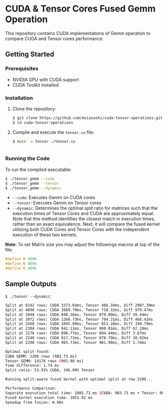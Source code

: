 # CUDA & Tensor Cores Fused Gemm Operation

This repository contains CUDA implementations of Gemm operation to compare CUDA and Tensor cores performance.

## Getting Started

### Prerequisites

- NVIDIA GPU with CUDA support
- CUDA Toolkit installed

### Installation

1. Clone the repository:
    ```sh
    $ git clone https://github.com/msiavashi/cuda-tensor-operations.git
    $ cd cuda-tensor-operations
    ```

2. Compile and execute the `tensor.cu` file:
    ```sh
    $ nvcc -o tensor ./tensor.cu



### Running the Code
To run the compiled executable:

```sh
$ ./tensor_gemm --cuda
$ ./tensor_gemm --tensor
$ ./tensor_gemm --dynamic
```

- `--cuda`: Executes Gemm on CUDA cores
- `--tensor`: Executes Gemm on Tensor cores
- `--dynamic`: Determines the optimal split ratio for matrices such that the execution times of Tensor Cores and CUDA are approximately equal. Note that this method identifies the closest match in execution times, rather than an exact equivalence. Next, it will compare the fused kernel utilizing both CUDA Cores and Tensor Cores with the independent execution of these two kernels.

__Note__: To set Matrix size you may adjust the followings macros at top of the file:
```c
#define M 4096
#define N 4096
#define K 4096
```

## Sample Outputs

`$ ./tensor --dynamic`:

```sh
Split at 8192 rows: CUDA 3373.64ms, Tensor 466.34ms, Diff 2907.30ms
Split at 4096 rows: CUDA 1689.79ms, Tensor 710.32ms, Diff 979.47ms
Split at 2048 rows: CUDA 840.36ms, Tensor 879.80ms, Diff 39.44ms
Split at 3072 rows: CUDA 1260.73ms, Tensor 794.31ms, Diff 466.42ms
Split at 2560 rows: CUDA 1045.89ms, Tensor 851.10ms, Diff 194.79ms
Split at 2304 rows: CUDA 942.11ms, Tensor 880.01ms, Diff 62.10ms
Split at 2176 rows: CUDA 890.77ms, Tensor 894.44ms, Diff 3.67ms
Split at 2240 rows: CUDA 917.71ms, Tensor 878.79ms, Diff 38.92ms
Split at 2208 rows: CUDA 903.73ms, Tensor 901.98ms, Diff 1.74ms

Optimal split found:
CUDA GEMM: 2208 rows (903.73 ms)
Tensor GEMM: 14176 rows (901.98 ms)
Time difference: 1.74 ms
Split ratio: 53.91% CUDA, 346.09% Tensor

Running split-aware fused kernel with optimal split at row 2208...

Performance Comparison:
Separate execution total time: 1805.71 ms (CUDA: 903.73 ms + Tensor: 901.98 ms)
Fused kernel execution time: 1851.02 ms
Speedup from fusion: 0.98x
```